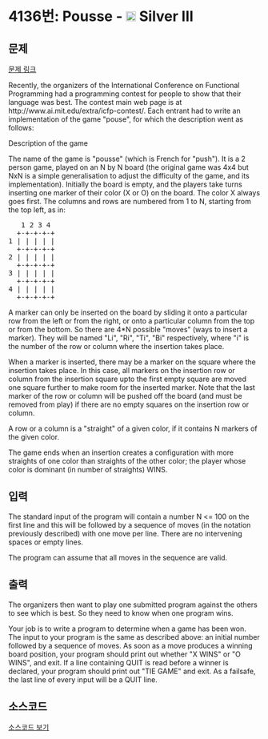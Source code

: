 # 4136번: Pousse - <img src="https://static.solved.ac/tier_small/8.svg" style="height:20px" /> Silver III

<!-- performance -->

<!-- 문제 제출 후 깃허브에 푸시를 했을 때 제출한 코드의 성능이 입력될 공간입니다.-->

<!-- end -->

## 문제

[문제 링크](https://boj.kr/4136)


<p>Recently, the organizers of the International Conference on Functional Programming had a programming contest for people to show that their language was best. The contest main web page is at http://www.ai.mit.edu/extra/icfp-contest/. Each entrant had to write an implementation of the game "pouse", for which the description went as follows:</p>

<p>Description of the game</p>

<p>The name of the game is "pousse" (which is French for "push"). It is a 2 person game, played on an N by N board (the original game was 4x4 but NxN is a simple generalisation to adjust the difficulty of the game, and its implementation). Initially the board is empty, and the players take turns inserting one marker of their color (X or O) on the board. The color X always goes first. The columns and rows are numbered from 1 to N, starting from the top left, as in:</p>

<pre>   1 2 3 4
  +-+-+-+-+
1 | | | | |
  +-+-+-+-+
2 | | | | |
  +-+-+-+-+
3 | | | | |
  +-+-+-+-+
4 | | | | |
  +-+-+-+-+
</pre>

<p>A marker can only be inserted on the board by sliding it onto a particular row from the left or from the right, or onto a particular column from the top or from the bottom. So there are 4*N possible "moves" (ways to insert a marker). They will be named "Li", "Ri", "Ti", "Bi" respectively, where "i" is the number of the row or column where the insertion takes place.</p>

<p>When a marker is inserted, there may be a marker on the square where the insertion takes place. In this case, all markers on the insertion row or column from the insertion square upto the first empty square are moved one square further to make room for the inserted marker. Note that the last marker of the row or column will be pushed off the board (and must be removed from play) if there are no empty squares on the insertion row or column.</p>

<p>A row or a column is a "straight" of a given color, if it contains N markers of the given color.&nbsp;</p>

<p>The game ends when an insertion creates a configuration with more straights of one color than straights of the other color; the player whose color is dominant (in number of straights) WINS.</p>



## 입력


<p>The standard input of the program will contain a number N &lt;= 100 on the first line and this will be followed by a sequence of moves (in the notation previously described) with one move per line. There are no intervening spaces or empty lines.</p>

<p>The program can assume that all moves in the sequence are valid.</p>



## 출력


<p>The organizers then want to play one submitted program against the others to see which is best. So they need to know when one program wins.</p>

<p>Your job is to write a program to determine when a game has been won. The input to your program is the same as described above: an initial number followed by a sequence of moves. As soon as a move produces a winning board position, your program should print out whether "X WINS" or "O WINS", and exit. If a line containing QUIT is read before a winner is declared, your program should print out "TIE GAME" and exit. As a failsafe, the last line of every input will be a QUIT line.</p>



## 소스코드

[소스코드 보기](Pousse.py)